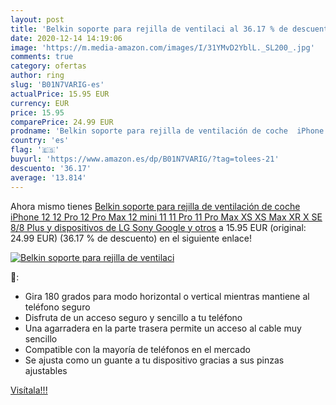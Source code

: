 ```yaml
---
layout: post
title: 'Belkin soporte para rejilla de ventilaci al 36.17 % de descuento'
date: 2020-12-14 14:19:06
image: 'https://m.media-amazon.com/images/I/31YMvD2YblL._SL200_.jpg'
comments: true
category: ofertas
author: ring
slug: 'B01N7VARIG-es'
actualPrice: 15.95 EUR
currency: EUR
price: 15.95
comparePrice: 24.99 EUR
prodname: 'Belkin soporte para rejilla de ventilación de coche  iPhone 12  12 Pro  12 Pro Max  12 mini  11  11 Pro  11 Pro Max  XS  XS Max  XR  X  SE  8/8 Plus y dispositivos de LG  Sony  Google y otros'
country: 'es'
flag: '🇪🇸'
buyurl: 'https://www.amazon.es/dp/B01N7VARIG/?tag=tolees-21'
descuento: '36.17'
average: '13.814'
---
```


Ahora mismo tienes [Belkin soporte para rejilla de ventilación de coche  iPhone 12  12 Pro  12 Pro Max  12 mini  11  11 Pro  11 Pro Max  XS  XS Max  XR  X  SE  8/8 Plus y dispositivos de LG  Sony  Google y otros](https://www.amazon.es/dp/B01N7VARIG/?tag=tolees-21) a 15.95 EUR (original: 24.99 EUR) (36.17 %  de descuento) en el siguiente enlace!

[![Belkin soporte para rejilla de ventilaci](https://m.media-amazon.com/images/I/31YMvD2YblL._SL200_.jpg)](https://www.amazon.es/dp/B01N7VARIG/?tag=tolees-21)

🔎:

- Gira 180 grados para modo horizontal o vertical mientras mantiene al teléfono seguro
- Disfruta de un acceso seguro y sencillo a tu teléfono
- Una agarradera en la parte trasera permite un acceso al cable muy sencillo
- Compatible con la mayoría de teléfonos en el mercado
- Se ajusta como un guante a tu dispositivo gracias a sus pinzas ajustables

[Visítala!!!](https://www.amazon.es/dp/B01N7VARIG/?tag=tolees-21)
